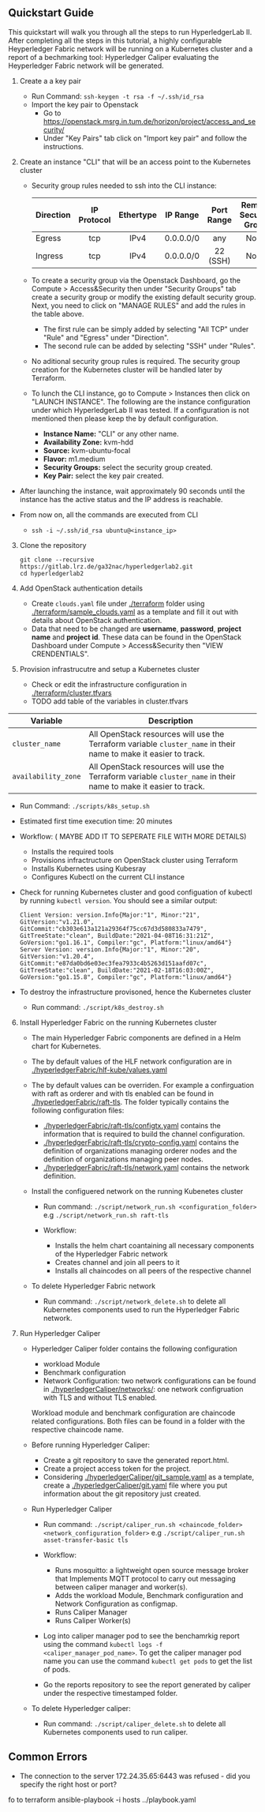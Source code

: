 ## **Quickstart Guide**

This quickstart will walk you through all the steps to run HyperledgerLab II.
After completing all the steps in this tutorial, a highly configurable Heyperledger Fabric network will be running on a Kubernetes cluster and a report of a bechmarking tool: Hyperledger Caliper evaluating the Heyperledger Fabric network will be generated.

1. Create a a key pair

   - Run Command: `ssh-keygen -t rsa -f ~/.ssh/id_rsa`
   - Import the key pair to Openstack
     - Go to https://openstack.msrg.in.tum.de/horizon/project/access_and_security/
     - Under "Key Pairs" tab click on "Import key pair" and follow the instructions.

2. Create an instance "CLI" that will be an access point to the Kubernetes cluster

   - Security group rules needed to ssh into the CLI instance:

     | Direction | IP Protocol | Ethertype | IP Range  | Port Range | Remote Security Group |
     | --------- | :---------: | :-------: | :-------: | :--------: | :-------------------: |
     | Egress    |     tcp     |   IPv4    | 0.0.0.0/0 |    any     |         None          |
     | Ingress   |     tcp     |   IPv4    | 0.0.0.0/0 |  22 (SSH)  |         None          |

   - To create a security group via the Openstack Dashboard, go the Compute > Access&Security then under "Security Groups" tab create a security group or modify the existing default security group. Next, you need to click on "MANAGE RULES" and add the rules in the table above.
     - The first rule can be simply added by selecting "All TCP" under "Rule" and "Egress" under "Direction".
     - The second rule can be added by selecting "SSH" under "Rules".
   - No aditional security group rules is required. The security group creation for the Kubernetes cluster will be handled later by Terraform.

   - To lunch the CLI instance, go to Compute > Instances then click on "LAUNCH INSTANCE". The following are the instance configuration under which HyperledgerLab II was tested. If a configuration is not mentioned then please keep the by default configuration.
     - **Instance Name:** "CLI" or any other name.
     - **Availability Zone:** kvm-hdd
     - **Source:** kvm-ubuntu-focal
     - **Flavor:** m1.medium
     - **Security Groups:** select the security group created.
     - **Key Pair:** select the key pair created.

- After launching the instance, wait approximately 90 seconds until the instance has the active status and the IP address is reachable.

- From now on, all the commands are executed from CLI
  - `ssh -i ~/.ssh/id_rsa ubuntu@<instance_ip>`

3. Clone the repository

   ```
   git clone --recursive https://gitlab.lrz.de/ga32nac/hyperledgerlab2.git
   cd hyperledgerlab2
   ```

4. Add OpenStack authentication details

   - Create `clouds.yaml` file under [./terraform](../terraform) folder using [./terraform/sample_clouds.yaml](./terraform/sample_clouds.yaml) as a template and fill it out with details about OpenStack authentication.
   - Data that need to be changed are **username**, **password**, **project name** and **project id**. These data can be found in the OpenStack Dashboard under Compute > Access&Security then "VIEW CRENDENTIALS".

5. Provision infrastrucutre and setup a Kubernetes cluster

   - Check or edit the infrastructure configuration in [./terraform/cluster.tfvars](../terraform/cluster.tfvars)
   - TODO add table of the variables in cluster.tfvars

| Variable            | Description                                                                                                      |
| ------------------- | ---------------------------------------------------------------------------------------------------------------- |
| `cluster_name`      | All OpenStack resources will use the Terraform variable `cluster_name` in their name to make it easier to track. |
| `availability_zone` | All OpenStack resources will use the Terraform variable `cluster_name` in their name to make it easier to track. |

- Run Command: `./scripts/k8s_setup.sh `
- Estimated first time execution time: 20 minutes
- Workflow: ( MAYBE ADD IT TO SEPERATE FILE WITH MORE DETAILS)

  - Installs the required tools
  - Provisions infractructure on OpenStack cluster using Terraform
  - Installs Kubernetes using Kubesray
  - Configures Kubectl on the current CLI instance

- Check for running Kubernetes cluster and good configuation of kubectl by running `kubectl version`.
  You should see a similar output:

  ```
  Client Version: version.Info{Major:"1", Minor:"21", GitVersion:"v1.21.0", GitCommit:"cb303e613a121a29364f75cc67d3d580833a7479", GitTreeState:"clean", BuildDate:"2021-04-08T16:31:21Z", GoVersion:"go1.16.1", Compiler:"gc", Platform:"linux/amd64"}
  Server Version: version.Info{Major:"1", Minor:"20", GitVersion:"v1.20.4", GitCommit:"e87da0bd6e03ec3fea7933c4b5263d151aafd07c", GitTreeState:"clean", BuildDate:"2021-02-18T16:03:00Z", GoVersion:"go1.15.8", Compiler:"gc", Platform:"linux/amd64"}
  ```

- To destroy the infrastructure provisoned, hence the Kubernetes cluster
  - Run command: `./script/k8s_destroy.sh`

6. Install Hyperledger Fabric on the running Kubernetes cluster

   - The main Hyperledger Fabric components are defined in a Helm chart for Kubernetes.
   - The by default values of the HLF network configuration are in [./hyperledgerFabric/hlf-kube/values.yaml](../hyperledgerFabric/hlf-kube/values.yaml)
   - The by default values can be overriden. For example a confirguation with raft as orderer and with tls enabled can be found in [./hyperledgerFabric/raft-tls](../hyperledgerFabric/raft-tls).
     The folder typically contains the following configuration files:

     - [./hyperledgerFabric/raft-tls/configtx.yaml](../hyperledgerFabric/raft-tls/configtx.yaml) contains the information that is required to build the channel configuration.
     - [./hyperledgerFabric/raft-tls/crypto-config.yaml](../hyperledgerFabric/raft-tls/crypto-config.yaml) contains the definition of organizations managing orderer nodes and the definition of organizations managing peer nodes.
     - [./hyperledgerFabric/raft-tls/network.yaml](../hyperledgerFabric/raft-tls/network.yaml) contains the network definition.

   - Install the configuered network on the running Kubenetes cluster

     - Run command: `./script/network_run.sh <configuration_folder>` e.g `./script/network_run.sh raft-tls`

     - Workflow:

       - Installs the helm chart coantaining all necessary components of the Hyperledger Fabric network
       - Creates channel and join all peers to it
       - Installs all chaincodes on all peers of the respective channel

   - To delete Hyperledger Fabric network
     - Run command: `./script/network_delete.sh` to delete all Kubernetes components used to run the Hyperledger Fabric network.

7. Run Hyperledger Caliper

   - Hyperledger Caliper folder contains the following configuration

     - workload Module
     - Benchmark configuration
     - Network Configuration: two network configurations can be found in [./hyperledgerCaliper/networks/](../hyperledgerCaliper/networks/): one network configruation with TLS and without TLS enabled.

     Workload module and benchmark configuration are chaincode related configurations. Both files can be found in a folder with the respective chaincode name.

   - Before running Hyperledger Caliper:

     - Create a git repository to save the generated report.html.
     - Create a project access token for the project.
     - Considering [./hyperledgerCaliper/git_sample.yaml](../hyperledgerCaliper/git_sample.yaml) as a template, create a [./hyperledgerCaliper/git.yaml](../hyperledgerCaliper/git.yaml) file where you put information about the git repository just created.

   - Run Hyperledger Caliper

     - Run command: `./script/caliper_run.sh <chaincode_folder> <network_configuration_folder>` e.g `./script/caliper_run.sh asset-transfer-basic tls`
     - Workflow:

       - Runs mosquitto: a lightweight open source message broker that Implements MQTT protocol to carry out messaging between caliper manager and worker(s).
       - Adds the workload Module, Benchmark configuration and Network Configuration as configmap.
       - Runs Caliper Manager
       - Runs Caliper Worker(s)

     - Log into caliper manager pod to see the benchamrkig report using the command `kubectl logs -f <caliper_manager_pod_name>`.
       To get the caliper manager pod name you can use the command `kubectl get pods` to get the list of pods.
     - Go the reports repository to see the report generated by caliper under the respective timestamped folder.

   - To delete Hyperledger caliper:
     - Run command: `./script/caliper_delete.sh` to delete all Kubernetes components used to run caliper.

## **Common Errors**

- The connection to the server 172.24.35.65:6443 was refused - did you specify the right host or port?

fo to terraform
ansible-playbook -i hosts ../playbook.yaml
